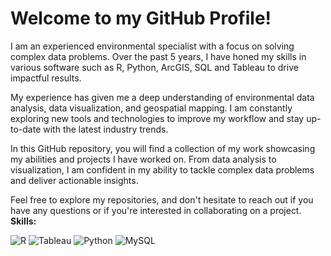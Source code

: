 # Welcome to my GitHub Profile!
I am an experienced environmental specialist with a focus on solving complex data problems. Over the past 5 years, I have honed my skills in various software such as R, Python, ArcGIS, SQL and Tableau to drive impactful results.

My experience has given me a deep understanding of environmental data analysis, data visualization, and geospatial mapping. I am constantly exploring new tools and technologies to improve my workflow and stay up-to-date with the latest industry trends.

In this GitHub repository, you will find a collection of my work showcasing my abilities and projects I have worked on. From data analysis to visualization, I am confident in my ability to tackle complex data problems and deliver actionable insights.

Feel free to explore my repositories, and don't hesitate to reach out if you have any questions or if you're interested in collaborating on a project.
**Skills:**
<p>
  <img alt="R" src="https://img.shields.io/badge/R-276DC3?logo=r&logoColor=white&style=for-the-badge" />
     <img alt="Tableau" src="https://img.shields.io/badge/Tableau-E97627?logo=Tableau&logoColor=white&style=for-the-badge" />
  <img alt="Python" src="https://img.shields.io/badge/Python-3776AB?logo=Python&logoColor=white&style=for-the-badge" />
  <img alt="MySQL" src="https://img.shields.io/badge/MySQL-3776AB?logo=MySQL&logoColor=white&style=for-the-badge" />


</p>
